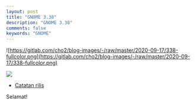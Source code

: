```yaml
---
layout: post
title: "GNOME 3.38"
description: "GNOME 3.38"
comments: false
keywords: "GNOME"
---
```


![https://gitlab.com/cho2/blog-images/-/raw/master/2020-09-17/338-fullcolor.png](https://gitlab.com/cho2/blog-images/-/raw/master/2020-09-17/338-fullcolor.png)

[![](http://img.youtube.com/vi/DZ_P5W9r2JY/0.jpg)](http://www.youtube.com/watch?v=DZ_P5W9r2JY "")

* [Catatan rilis](https://help.gnome.org/misc/release-notes/3.38/)

Selamat!
